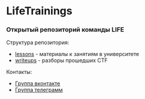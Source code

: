 # LifeTrainings

### Открытый репозиторий команды **LIFE**

Структура репозитория:
 - [lessons](lessons)	- материалы к занятиям в университете
 - [writeups](writeups)	- разборы прошедших CTF

Контакты:
 - [Группа вконтакте](https://vk.com/lifetrainings)
 - [Группа телеграмм](https://t.me/LifeTrainings)